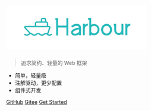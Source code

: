 <!-- _coverpage.md -->

<!-- # Harbour <small>1.0</small> -->

# <img src='./static/img/logo/logo-title.png' height="120px">

> 追求简约、轻量的 Web 框架

- 简单，轻量级
- 注解驱动，更少配置
- 组件式开发

[GitHub](https://github.com/huanyv/harbour-framework)
[Gitee](https://gitee.com/huanyv/harbour-framework)
[Get Started](README)
